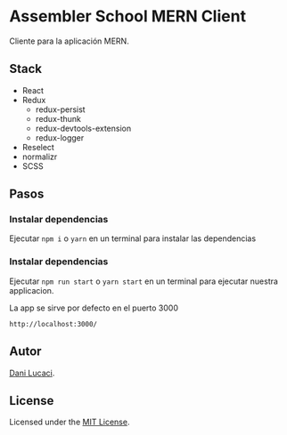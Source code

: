 # Assembler School MERN Client

Cliente para la aplicación MERN.

## Stack

- React
- Redux
  - redux-persist
  - redux-thunk
  - redux-devtools-extension
  - redux-logger
- Reselect
- normalizr
- SCSS

## Pasos

### Instalar dependencias

Ejecutar `npm i` o `yarn` en un terminal para instalar las dependencias

### Instalar dependencias

Ejecutar `npm run start` o `yarn start` en un terminal para ejecutar nuestra
applicacion.

La app se sirve por defecto en el puerto 3000

`http://localhost:3000/`

## Autor

[Dani Lucaci](https://www.danilucaci.com/).

## License

Licensed under the [MIT License](./LICENSE).
